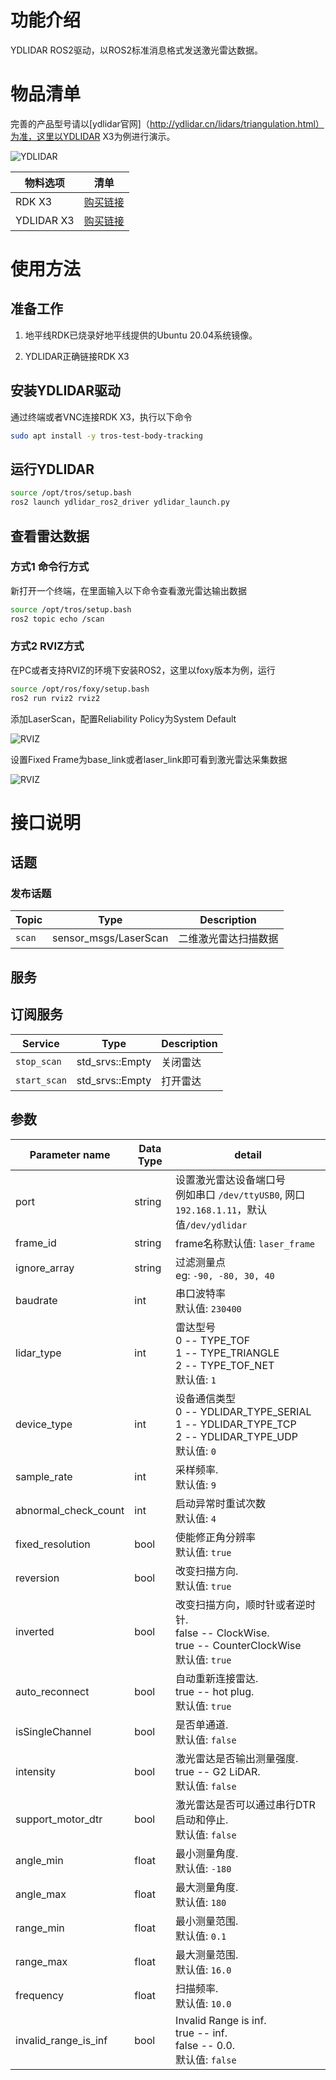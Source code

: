 # 功能介绍

YDLIDAR ROS2驱动，以ROS2标准消息格式发送激光雷达数据。

# 物品清单

完善的产品型号请以[ydlidar官网]（http://ydlidar.cn/lidars/triangulation.html）为准，这里以YDLIDAR X3为例进行演示。

![YDLIDAR](images/YDLidar.jpg  "YDLIDAR")

| 物料选项    | 清单      | 
| ------- | ------------ | 
| RDK X3  | [购买链接](https://developer.horizon.ai/sunrise) | 
| YDLIDAR X3 | [购买链接](http://ydlidar.cn/products/view/6.html) | 

# 使用方法

## 准备工作

1. 地平线RDK已烧录好地平线提供的Ubuntu 20.04系统镜像。

2. YDLIDAR正确链接RDK X3

## 安装YDLIDAR驱动

通过终端或者VNC连接RDK X3，执行以下命令

```bash
sudo apt install -y tros-test-body-tracking
```

## 运行YDLIDAR

```bash
source /opt/tros/setup.bash
ros2 launch ydlidar_ros2_driver ydlidar_launch.py
```

## 查看雷达数据

### 方式1 命令行方式

新打开一个终端，在里面输入以下命令查看激光雷达输出数据

```bash
source /opt/tros/setup.bash
ros2 topic echo /scan
```

### 方式2 RVIZ方式

在PC或者支持RVIZ的环境下安装ROS2，这里以foxy版本为例，运行

```bash
source /opt/ros/foxy/setup.bash
ros2 run rviz2 rviz2
```

添加LaserScan，配置Reliability Policy为System Default

![RVIZ](images/rviz.png  "CONFIG")

设置Fixed Frame为base_link或者laser_link即可看到激光雷达采集数据

![RVIZ](images/lidar_rviz.png  "CONFIG")


# 接口说明

## 话题

### 发布话题
| Topic                | Type                    | Description                                      |
|----------------------|-------------------------|--------------------------------------------------|
| `scan`               | sensor_msgs/LaserScan   | 二维激光雷达扫描数据                |

## 服务

## 订阅服务
| Service                | Type                    | Description                                      |
|----------------------|-------------------------|--------------------------------------------------|
| `stop_scan`          | std_srvs::Empty   | 关闭雷达                                         |
| `start_scan`         | std_srvs::Empty   | 打开雷达                                          |

## 参数
| Parameter name | Data Type | detail                                                       |
| -------------- | ------- | ------------------------------------------------------------ |
| port         | string | 设置激光雷达设备端口号<br/>例如串口 `/dev/ttyUSB0`, 网口`192.168.1.11`，默认值`/dev/ydlidar` |
| frame_id     | string | frame名称默认值: `laser_frame` |
| ignore_array | string | 过滤测量点<br/>eg: `-90, -80, 30, 40` |
| baudrate     | int | 串口波特率 <br/>默认值: `230400` |
| lidar_type     | int | 雷达型号 <br/>0 -- TYPE_TOF<br/>1 -- TYPE_TRIANGLE<br/>2 -- TYPE_TOF_NET <br/>默认值: `1` |
| device_type     | int | 设备通信类型 <br/>0 -- YDLIDAR_TYPE_SERIAL<br/>1 -- YDLIDAR_TYPE_TCP<br/>2 -- YDLIDAR_TYPE_UDP <br/>默认值: `0` |
| sample_rate     | int | 采样频率. <br/>默认值: `9` |
| abnormal_check_count     | int | 启动异常时重试次数 <br/>默认值: `4` |
| fixed_resolution     | bool | 使能修正角分辨率 <br/>默认值: `true` |
| reversion     | bool | 改变扫描方向. <br/>默认值: `true` |
| inverted     | bool | 改变扫描方向，顺时针或者逆时针.<br/>false -- ClockWise.<br/>true -- CounterClockWise  <br/>默认值: `true` |
| auto_reconnect     | bool | 自动重新连接雷达.<br/>true -- hot plug. <br/>默认值: `true` |
| isSingleChannel     | bool | 是否单通道.<br/>默认值: `false` |
| intensity     | bool | 激光雷达是否输出测量强度.<br/>true -- G2 LiDAR.<br/>默认值: `false` |
| support_motor_dtr     | bool | 激光雷达是否可以通过串行DTR启动和停止.<br/>默认值: `false` |
| angle_min     | float | 最小测量角度.<br/>默认值: `-180` |
| angle_max     | float | 最大测量角度.<br/>默认值: `180` |
| range_min     | float | 最小测量范围.<br/>默认值: `0.1` |
| range_max     | float | 最大测量范围.<br/>默认值: `16.0` |
| frequency     | float | 扫描频率.<br/>默认值: `10.0` |
| invalid_range_is_inf     | bool | Invalid Range is inf.<br/>true -- inf.<br/>false -- 0.0.<br/>默认值: `false` |

